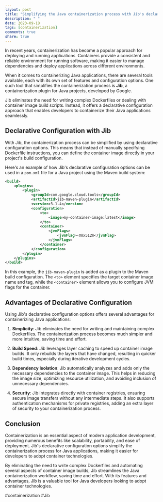 ```yaml
---
layout: post
title: "Simplifying the Java containerization process with Jib's declarative configuration options"
description: " "
date: 2023-09-18
tags: [containerization]
comments: true
share: true
---
```


In recent years, containerization has become a popular approach for deploying and running applications. Containers provide a consistent and reliable environment for running software, making it easier to manage dependencies and deploy applications across different environments.

When it comes to containerizing Java applications, there are several tools available, each with its own set of features and configuration options. One such tool that simplifies the containerization process is **Jib**, a containerization plugin for Java projects, developed by Google.

Jib eliminates the need for writing complex Dockerfiles or dealing with container image build scripts. Instead, it offers a declarative configuration approach that enables developers to containerize their Java applications seamlessly.

## Declarative Configuration with Jib

With Jib, the containerization process can be simplified by using declarative configuration options. This means that instead of manually specifying Dockerfile instructions, you can define the container image directly in your project's build configuration.

Here's an example of how Jib's declarative configuration options can be used in a `pom.xml` file for a Java project using the Maven build system:

```xml
<build>
    <plugins>
        <plugin>
            <groupId>com.google.cloud.tools</groupId>
            <artifactId>jib-maven-plugin</artifactId>
            <version>3.1.4</version>
            <configuration>
                <to>
                    <image>my-container-image:latest</image>
                </to>
                <container>
                    <jvmFlags>
                        <jvmFlag>-Xmx512m</jvmFlag>
                    </jvmFlags>
                </container>
            </configuration>
        </plugin>
    </plugins>
</build>
```

In this example, the `jib-maven-plugin` is added as a plugin to the Maven build configuration. The `<to>` element specifies the target container image name and tag, while the `<container>` element allows you to configure JVM flags for the container.

## Advantages of Declarative Configuration

Using Jib's declarative configuration options offers several advantages for containerizing Java applications:

1. **Simplicity**: Jib eliminates the need for writing and maintaining complex Dockerfiles. The containerization process becomes much simpler and more intuitive, saving time and effort.

2. **Build Speed**: Jib leverages layer caching to speed up container image builds. It only rebuilds the layers that have changed, resulting in quicker build times, especially during iterative development cycles.

3. **Dependency Isolation**: Jib automatically analyzes and adds only the necessary dependencies to the container image. This helps in reducing the image size, optimizing resource utilization, and avoiding inclusion of unnecessary dependencies.

4. **Security**: Jib integrates directly with container registries, ensuring secure image transfers without any intermediate steps. It also supports authentication mechanisms for private registries, adding an extra layer of security to your containerization process.

## Conclusion

Containerization is an essential aspect of modern application development, providing numerous benefits like scalability, portability, and ease of deployment. Jib's declarative configuration options simplify the containerization process for Java applications, making it easier for developers to adopt container technologies.

By eliminating the need to write complex Dockerfiles and automating several aspects of container image builds, Jib streamlines the Java containerization workflow, saving time and effort. With its features and advantages, Jib is a valuable tool for Java developers looking to adopt container technologies.

#containerization #Jib